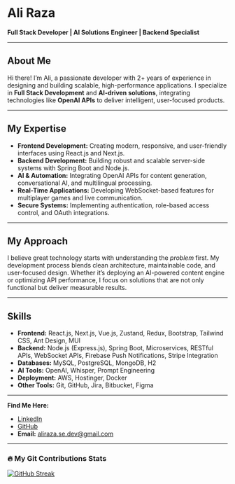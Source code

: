 # Ali Raza

**Full Stack Developer | AI Solutions Engineer | Backend Specialist**

---

## About Me

Hi there! I’m Ali, a passionate developer with 2+ years of experience in designing and building scalable, high-performance applications. I specialize in **Full Stack Development** and **AI-driven solutions**, integrating technologies like **OpenAI APIs** to deliver intelligent, user-focused products.  

---

## My Expertise
- **Frontend Development:** Creating modern, responsive, and user-friendly interfaces using React.js and Next.js. 
- **Backend Development:** Building robust and scalable server-side systems with Spring Boot and Node.js.  
- **AI & Automation:** Integrating OpenAI APIs for content generation, conversational AI, and multilingual processing.  
- **Real-Time Applications:** Developing WebSocket-based features for multiplayer games and live communication.  
- **Secure Systems:** Implementing authentication, role-based access control, and OAuth integrations.  

---

## My Approach

I believe great technology starts with understanding the *problem* first. My development process blends clean architecture, maintainable code, and user-focused design. Whether it’s deploying an AI-powered content engine or optimizing API performance, I focus on solutions that are not only functional but deliver measurable results.

---

## Skills

- **Frontend:** React.js, Next.js, Vue.js, Zustand, Redux, Bootstrap, Tailwind CSS, Ant Design, MUI  
- **Backend:** Node.js (Express.js), Spring Boot, Microservices, RESTful APIs, WebSocket APIs, Firebase Push Notifications, Stripe Integration  
- **Databases:** MySQL, PostgreSQL, MongoDB, H2  
- **AI Tools:** OpenAI, Whisper, Prompt Engineering  
- **Deployment:** AWS, Hostinger, Docker  
- **Other Tools:** Git, GitHub, Jira, Bitbucket, Figma  

---

**Find Me Here:**  
- [LinkedIn](https://www.linkedin.com/in/aliraza-memon/)  
- [GitHub](https://github.com/Ali-Raza-Memon)
- **Email:** aliraza.se.dev@gmail.com  
---

### 🔥 My Git Contributions Stats
[![GitHub Streak](https://streak-stats.demolab.com?user=Ali-Raza-Memon&hide_border=true&date_format=M%20j%5B%2C%20Y%5D&ring=F59E0B&fire=F59E0B&currStreakNum=F59E0B&sideNums=F59E0B)](https://git.io/streak-stats)
